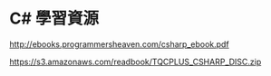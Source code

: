 # C# 學習資源

http://ebooks.programmersheaven.com/csharp_ebook.pdf

https://s3.amazonaws.com/readbook/TQCPLUS_CSHARP_DISC.zip